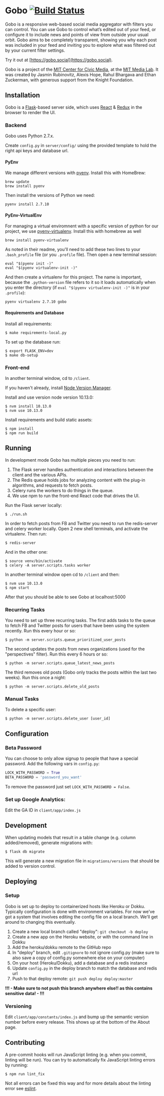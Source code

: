 Gobo [![Build Status](https://travis-ci.com/mitmedialab/gobo.svg?branch=master)](https://travis-ci.com/mitmedialab/gobo)
====

Gobo is a responsive web-based social media aggregator with filters you can control. You can use Gobo to control what’s edited out of your feed, or configure it to include news and points of view from outside your usual orbit. Gobo aims to be completely transparent, showing you why each post was included in your feed and inviting you to explore what was filtered out by your current filter settings.

Try it out at [https://gobo.social](https://gobo.social).

Gobo is a project of the [MIT Center for Civic Media](https://civic.mit.edu), at the [MIT Media Lab](https://media.mit.edu).  It was created by Jasmin Rubinovitz, Alexis Hope, Rahul Bhargava and Ethan Zuckerman, with generous support from the Knight Foundation.


Installation
------------

Gobo is a [Flask](http://flask.pocoo.org)-based server side, which uses [React](http://reactjs.org) & [Redux](https://github.com/reactjs/react-redux) in the browser to render the UI.

### Backend

Gobo uses Python 2.7.x.

Create `config.py` in `server/config/` using the provided template to hold the right api keys and database url.

#### PyEnv

We manage different versions with [pyenv](https://github.com/pyenv/pyenv). Install this with HomeBrew:
```
brew update
brew install pyenv
```

Then install the versions of Python we need:
```
pyenv install 2.7.10
```

#### PyEnv-VirtualEnv

For managing a virtual enviromnent with a specific version of python for our project, we use 
[pyenv-virtualenv](https://github.com/pyenv/pyenv-virtualenv). Install this with homebrew as well
```
brew install pyenv-virtualenv
```
As noted in their readme, you'll need to add these two lines to your `.bash_profile` file (or you `.profile` file). Then open a new terminal session:
```
eval "$(pyenv init -)"
eval "$(pyenv virtualenv-init -)"
```

And then create a virtualenv for this project.  The name is important, because the `.python-version` file
refers to it so it loads automatically when you enter the directory (if `eval "$(pyenv virtualenv-init -)"` 
is in your `.profile`):
```
pyenv virtualenv 2.7.10 gobo
```

#### Requirements and Database

Install all requirements:
```shell
$ make requirements-local.py
```

To set up the database run:
```shell
$ export FLASK_ENV=dev
$ make db-setup
```

### Front-end
In another terminal window, cd to `/client`.

If you haven't already, install [Node Version Manager](https://github.com/creationix/nvm).

Install and use version node version 10.13.0:
```shell
$ nvm install 10.13.0
$ nvm use 10.13.0
```

Install requirements and build static assets:
```shell
$ npm install
$ npm run build 
```

Running
-------

In development mode Gobo has multiple pieces you need to run:

1. The Flask server handles authentication and interactions between the client and the various APIs.
2. The Redis queue holds jobs for analyzing content with the plug-in algorithms, and requests to fetch posts.
3. Celery runs the workers to do things in the queue.
4. We use npm to run the front-end React code that drives the UI.

Run the Flask server locally:
```shell
$ ./run.sh
```

In order to fetch posts from FB and Twitter you need to run the redis-server and celery worker locally.  Open 2 new shell terminals, and activate the virtualenv. Then run:
```shell
$ redis-server
```

And in the other one:
```shell
$ source venv/bin/activate
$ celery -A server.scripts.tasks worker
```

In another terminal window open cd to `/client` and then:
```shell
$ nvm use 10.13.0
$ npm start
```

After that you should be able to see Gobo at localhost:5000


### Recurring Tasks

You need to set up three recurring tasks. The first adds tasks to the queue to fetch FB and Twitter posts for users that
have been using the system recently.  Run this every hour or so:
```shell
$ python -m server.scripts.queue_prioritized_user_posts
```

The second updates the posts from news organizations (used for the "perspectives" filter). Run this every 6 hours or so:
```shell
$ python -m server.scripts.queue_latest_news_posts
```

The third removes old posts (Gobo only tracks the posts within the last two weeks). Run this once a night:
```shell
$ python -m server.scripts.delete_old_posts
```

### Manual Tasks

To delete a specific user:
```shell
$ python -m server.scripts.delete_user [user_id]
```


Configuration
-------------

### Beta Password

You can choose to only allow signup to people that have a special password.  Add the following vars in `config.py`:
```python
LOCK_WITH_PASSWORD = True
BETA_PASSWORD = 'password_you_want'
```
To remove the password just set `LOCK_WITH_PASSWORD = False`.

### Set up Google Analytics:

Edit the GA ID in `client/app/index.js`


Development
-----------

When updating models that result in a table change (e.g. column added/removed), generate migrations with:

```shell
$ flask db migrate
```

This will generate a new migration file in `migrations/versions` that should be added to version control.

Deploying
---------

### Setup

Gobo is set up to deploy to containerized hosts like Heroku or Dokku.  Typically configuration is done with environment variables.  For now we've got a system that involves editing the config file on a local branch.  We'll get around to changing this eventually.

1. Create a new local branch called "deploy": `git checkout -b deploy`
2. Create a new app on the Heroku website, or with the command line in Dokku
3. Add the heroku/dokku remote to the GitHub repo
4. In "deploy" branch, edit `.gitignore` to not ignore config.py (make sure to also save a copy of config.py somewhere else on your computer)
5. On your host (Heroku/Dokku), add a database and a redis instance
6. Update `config.py` in the deploy branch to match the database and redis url
7. Push to that deploy remote: `git push deploy deploy:master`
    
**!!! - Make sure to __**not push this branch**__ anywhere else!! as this contains sensitive data! - !!!**

### Versioning

Edit `client/app/constants/index.js` and bump up the semantic version number before every release.  This shows up at the bottom of the About page.

Contributing
------------

A pre-commit hooks will run JavaScript linting (e.g. when you commit, linting will be run). You can try to automatically fix JavaScript linting errors by running:

```shell
$ npm run lint_fix
```

Not all errors can be fixed this way and for more details about the linting error see [eslint](https://eslint.org).

